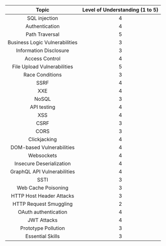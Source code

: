 | Topic | Level of Understanding (1 to 5) |
| :---: | :---: |
| SQL injection | 4 |
| Authentication | 4 |
| Path Traversal | 5 |
| Business Logic Vulnerabilities | 3 |
| Information Disclosure | 3 |
| Access Control | 4 |
| File Upload Vulnerabilities | 5 |
| Race Conditions | 3 |
| SSRF | 4 |
| XXE | 4 |
| NoSQL | 3 |
| API testing | 4 |
| XSS | 4 |
| CSRF | 3 |
| CORS | 3 |
| Clickjacking | 4 |
| DOM-based Vulnerabilities | 4 |
| Websockets | 4 |
| Insecure Deserialization | 4 |
| GraphQL API Vulnerabilities | 4 |
| SSTI | 3 |
| Web Cache Poisoning | 3 |
| HTTP Host Header Attacks | 3 |
| HTTP Request Smuggling | 2 |
| OAuth authentication | 4 |
| JWT Attacks | 4 |
| Prototype Pollution | 3 |
| Essential Skills | 3 |
